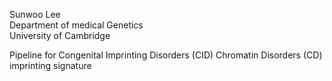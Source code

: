 
Sunwoo Lee \
Department of medical Genetics \
University of Cambridge 

Pipeline for Congenital Imprinting Disorders (CID) Chromatin Disorders (CD) imprinting signature
